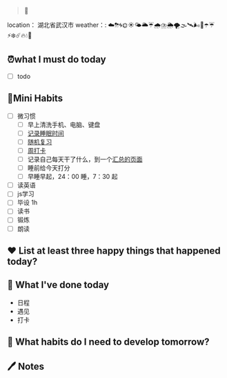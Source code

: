 > 🦥
> 
location： 湖北省武汉市
weather：: ☁️⛈🌀🌞☀️🌤🌥☔🌧⛈🌦🌪🌫🛰🌬️🌈☂️☔⚡❄️☄️🔥💧🌊
## ⏰what I must do today
* [ ] todo
## 💪Mini Habits

* [ ] 微习惯
  * [ ] 早上清洗手机、电脑、键盘
  * [ ] [记录睡眠时间](siyuan://blocks/20210827100508-3mkmbeu)
  * [ ] [随机复习](siyuan://blocks/20210722172300-eiqyduh)
  * [ ] [周打卡](siyuan://blocks/20210830231007-w7cvvku)
  * [ ] 记录自己每天干了什么，到一个[汇总的页面](siyuan://blocks/20210827225050-pefbzwh)
  * [ ] 睡前给今天打分
  * [ ] 早睡早起，24：00 睡，7：30 起
* [ ] 读英语
* [ ] js学习
* [ ] 毕设 1h
* [ ] 读书
* [ ] 锻炼
* [ ] 朗读

## ❤ List at least three happy things that happened today?
## 💠 What I've done today

- 日程
- 遇见
- 打卡

## 🎯 What habits do I need to develop tomorrow?
## 🖊 Notes